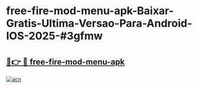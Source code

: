 # free-fire-mod-menu-apk-Baixar-Gratis-Ultima-Versao-Para-Android-IOS-2025-#3gfmw

# <h2><a href="https://ainizakaria.my?title=free-fire-mod-menu-apk&ref=24M">🔗👉 🔴 free-fire-mod-menu-apk</a></h2>

[![acn](https://github.com/user-attachments/assets/0f9c940e-d8b0-45ae-aac7-cd30a18b3e1c)](https://ainizakaria.my?title=free-fire-mod-menu-apk&ref=24M)

